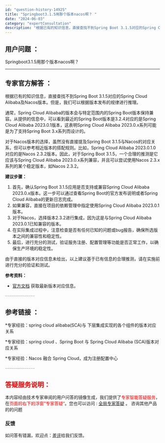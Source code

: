 ```yaml
---
id: "question-history-14925"
title: "Springboot3.1.5用那个版本nacos啊？ "
date: "2024-06-03"
category: "expertConsultation"
description: "根据已有的知识信息，直接查找不到Spring Boot 3.1.5对应的Spring Cloud Alibaba及Nacos版本。但是，我们可以根据版本发布的规律进行推理。通常，Spring Cloud Alibaba的版本会与特定范围内的Spring Boot版本保持兼容。从提供的信息中，可以看到"
---
```


## 用户问题 ： 
 Springboot3.1.5用那个版本nacos啊？  

---------------
## 专家官方解答 ：

根据已有的知识信息，直接查找不到Spring Boot 3.1.5对应的Spring Cloud Alibaba及Nacos版本。但是，我们可以根据版本发布的规律进行推理。

通常，Spring Cloud Alibaba的版本会与特定范围内的Spring Boot版本保持兼容。从提供的信息中，可以看到最近的Spring Boot版本是3.2.4对应的是Spring Cloud Alibaba 2023.0.1版本，这表明Spring Cloud Alibaba 2023.0.x系列可能是为了支持Spring Boot 3.x系列而设计的。

对于Nacos版本的选择，虽然没有直接提及Spring Boot 3.1.5与Nacos的对应关系，但可以参考相近版本的搭配规则。比如，Spring Cloud Alibaba 2023.0.1.0对应的是Nacos 2.3.2版本。因此，对于Spring Boot 3.1.5，一个合理的推测是它应该与Spring Cloud Alibaba 2023.0.x系列兼容，并且可以尝试使用Nacos 2.3.x系列的某个稳定版本，如Nacos 2.3.2。

**建议步骤：**
1. 首先，确认Spring Boot 3.1.5应用是否支持或兼容Spring Cloud Alibaba 2023.0.x版本。这一步可以通过查看Spring Boot的官方发布说明或者Spring Cloud Alibaba的更新日志完成。
2. 如果兼容，直接在项目的依赖管理中指定使用Spring Cloud Alibaba 2023.0.1版本。
3. 对于Nacos，选择版本2.3.2进行集成，因为这是与Spring Cloud Alibaba 2023.0.1已知兼容的版本。
4. 在实际集成过程中，注意检查是否有任何已知的问题或bug报告，确保所选版本之间的兼容性和稳定性。
5. 最后，进行充分的测试，验证服务注册、配置管理等功能是否正常工作，以确保生产环境的稳定性。

由于直接的版本对应信息未给出，以上建议基于已有信息的合理推测，请在实施前进行充分的验证和测试。

**参考资料：**
- [官方文档](https://sca.aliyun.com/docs/2023/overview/version-explain/) 获取最新版本对应信息。


<font color="#949494">---------------</font> 


## 参考链接 ：

*专家经验：spring cloud alibaba(SCA)与 下层集成实现的各个组件的版本对应关系 
 
 *专家经验：spring cloud 、Spring Boot 与 Spring Cloud Alibaba (SCA)版本对应关系 
 
 *专家经验：Nacos 融合 Spring Cloud，成为注册配置中心 


 <font color="#949494">---------------</font> 
 


## <font color="#FF0000">答疑服务说明：</font> 

本内容经由技术专家审阅的用户问答的镜像生成，我们提供了<font color="#FF0000">专家智能答疑服务</font>，在<font color="#FF0000">页面的右下的浮窗”专家答疑“</font>。您也可以访问 : [全局专家答疑](https://opensource.alibaba.com/chatBot) 。 咨询其他产品的的问题

### 反馈
如问答有错漏，欢迎点：[差评](https://ai.nacos.io/user/feedbackByEnhancerGradePOJOID?enhancerGradePOJOId=14926)给我们反馈。
